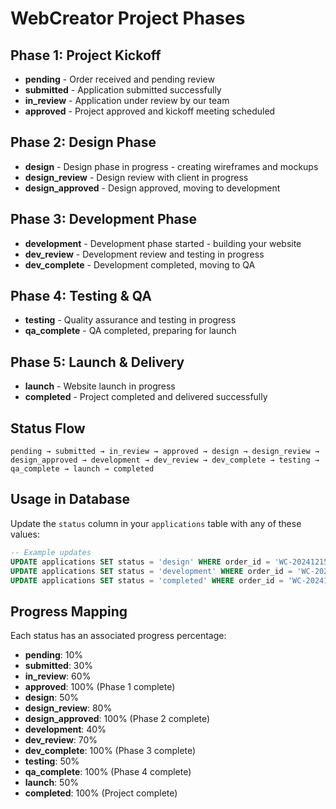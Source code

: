 # WebCreator Project Phases

## Phase 1: Project Kickoff
- **pending** - Order received and pending review
- **submitted** - Application submitted successfully  
- **in_review** - Application under review by our team
- **approved** - Project approved and kickoff meeting scheduled

## Phase 2: Design Phase
- **design** - Design phase in progress - creating wireframes and mockups
- **design_review** - Design review with client in progress
- **design_approved** - Design approved, moving to development

## Phase 3: Development Phase
- **development** - Development phase started - building your website
- **dev_review** - Development review and testing in progress
- **dev_complete** - Development completed, moving to QA

## Phase 4: Testing & QA
- **testing** - Quality assurance and testing in progress
- **qa_complete** - QA completed, preparing for launch

## Phase 5: Launch & Delivery
- **launch** - Website launch in progress
- **completed** - Project completed and delivered successfully

## Status Flow
```
pending → submitted → in_review → approved → design → design_review → design_approved → development → dev_review → dev_complete → testing → qa_complete → launch → completed
```

## Usage in Database
Update the `status` column in your `applications` table with any of these values:

```sql
-- Example updates
UPDATE applications SET status = 'design' WHERE order_id = 'WC-20241215-001';
UPDATE applications SET status = 'development' WHERE order_id = 'WC-20241215-002';
UPDATE applications SET status = 'completed' WHERE order_id = 'WC-20241215-003';
```

## Progress Mapping
Each status has an associated progress percentage:
- **pending**: 10%
- **submitted**: 30%
- **in_review**: 60%
- **approved**: 100% (Phase 1 complete)
- **design**: 50%
- **design_review**: 80%
- **design_approved**: 100% (Phase 2 complete)
- **development**: 40%
- **dev_review**: 70%
- **dev_complete**: 100% (Phase 3 complete)
- **testing**: 50%
- **qa_complete**: 100% (Phase 4 complete)
- **launch**: 50%
- **completed**: 100% (Project complete)